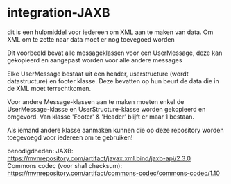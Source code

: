 # integration-JAXB

dit is een hulpmiddel voor iedereen om XML aan te maken van data. Om XML om te zette naar data moet er nog toevegoed worden

Dit voorbeeld bevat alle messageklassen voor een UserMessage, deze kan gekopieerd en aangepast worden voor alle andere messages

Elke UserMessage bestaat uit een header, userstructure (wordt datastructure) en footer klasse. Deze bevatten op hun beurt de data die in de XML moet terrechtkomen.

Voor andere Message-klassen aan te maken moeten enkel de UserMessage-klasse en UserStructure-klasse worden gekopieerd en omgevord. Van klasse 'Footer' & 'Header' blijft er maar 1 bestaan.

Als iemand andere klasse aanmaken kunnen die op deze repository worden toegevoegd voor iedereen om te gebruiken!

benodigdheden: 
JAXB: https://mvnrepository.com/artifact/javax.xml.bind/jaxb-api/2.3.0  
Commons codec (voor sha1 checksum): https://mvnrepository.com/artifact/commons-codec/commons-codec/1.10
